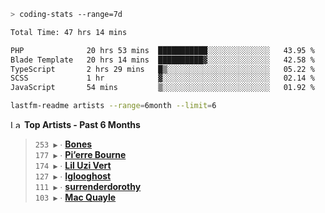 ```zsh
> coding-stats --range=7d
```

<!--START_SECTION:waka-->

```txt
Total Time: 47 hrs 14 mins

PHP              20 hrs 53 mins  ███████████░░░░░░░░░░░░░░   43.95 %
Blade Template   20 hrs 14 mins  ██████████▓░░░░░░░░░░░░░░   42.58 %
TypeScript       2 hrs 29 mins   █▒░░░░░░░░░░░░░░░░░░░░░░░   05.22 %
SCSS             1 hr            ▓░░░░░░░░░░░░░░░░░░░░░░░░   02.14 %
JavaScript       54 mins         ▒░░░░░░░░░░░░░░░░░░░░░░░░   01.92 %
```

<!--END_SECTION:waka-->

```zsh
lastfm-readme artists --range=6month --limit=6
```

<!--START_LASTFM_ARTISTS:{"period": "6month", "rows": 6}-->
<a href="https://last.fm" target="_blank"><img src="https://user-images.githubusercontent.com/17434202/215290617-e793598d-d7c9-428f-9975-156db1ba89cc.svg" alt="Last.fm Logo" width="18" height="13"/></a> **Top Artists - Past 6 Months**

> `253 ▶️` ∙ **[Bones](https://www.last.fm/music/Bones)**<br/>
> `177 ▶️` ∙ **[Pi’erre Bourne](https://www.last.fm/music/Pi%E2%80%99erre+Bourne)**<br/>
> `174 ▶️` ∙ **[Lil Uzi Vert](https://www.last.fm/music/Lil+Uzi+Vert)**<br/>
> `127 ▶️` ∙ **[Iglooghost](https://www.last.fm/music/Iglooghost)**<br/>
> `111 ▶️` ∙ **[surrenderdorothy](https://www.last.fm/music/surrenderdorothy)**<br/>
> `103 ▶️` ∙ **[Mac Quayle](https://www.last.fm/music/Mac+Quayle)**<br/>
<!--END_LASTFM_ARTISTS-->
